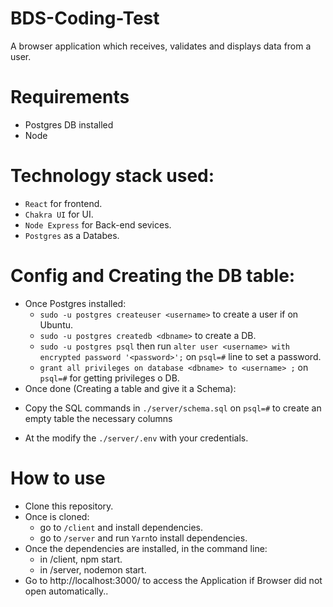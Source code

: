 # BDS-Coding-Test
A browser application which receives, validates and displays data from a user.

# Requirements
* Postgres DB installed
* Node

# Technology stack used:
* `React` for frontend.
* `Chakra UI` for UI.
* `Node Express` for Back-end sevices.
* `Postgres` as a Databes.

# Config and Creating the DB table:
* Once Postgres installed:
  - `sudo -u postgres createuser <username>` to create a user if on Ubuntu.
  - `sudo -u postgres createdb <dbname>` to create a DB.
  - `sudo -u postgres psql` then run `alter user <username> with encrypted password '<password>';` on `psql=#` line to set a password.
  - `grant all privileges on database <dbname> to <username> ;` on `psql=#` for getting privileges o DB.
 * Once done (Creating a table and give it a Schema):
  - Copy the SQL commands in `./server/schema.sql` on `psql=#` to create an empty table the necessary columns
 * At the modify the `./server/.env` with your credentials.

# How to use
* Clone this repository.
* Once is cloned:
  - go to `/client` and install dependencies.
  - go to `/server` and run `Yarn`to install dependencies.
* Once the dependencies are installed, in the command line:
  - in /client, npm start.
  - in /server, nodemon start.
* Go to http://localhost:3000/ to access the Application if Browser did not open automatically..


